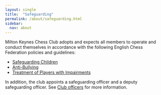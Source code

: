 ```yaml
---
layout: single
title:  "Safeguarding"
permalink: /about/safeguarding.html
sidebar:
  nav: about
---
```


Milton Keynes Chess Club adopts and expects all members to operate and conduct themselves in accordance with the following English Chess Federation policies and guidelines:

* [Safeguarding Children](https://www.englishchess.org.uk/safeguarding-children-policy/)
* [Anti-Bullying](https://www.englishchess.org.uk/anti-bullying-policy/)
* [Treatment of Players with Impairments](http://www.englishchess.org.uk/guidelines-on-treatment-of-chess-players-with-impairments/)

In addition, the club appoints a safeguarding officer and a deputy safeguarding officer. See [Club officers](/about/officers) for more information.